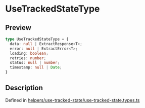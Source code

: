 
      
# UseTrackedStateType

<div class="api-docs__section" data-reactroot="">

## Preview

</div><div class="api-docs__preview type" data-reactroot="">

```ts
type UseTrackedStateType = {
  data: null | ExtractResponse<T>; 
  error: null | ExtractError<T>; 
  loading: boolean; 
  retries: number; 
  status: null | number; 
  timestamp: null | Date; 
}
```

</div><div class="api-docs__section" data-reactroot="">

## Description

</div><div class="api-docs__description" data-reactroot=""><span class="api-docs__do-not-parse">



</span></div><div class="api-docs__definition" data-reactroot="">

Defined in [helpers/use-tracked-state/use-tracked-state.types.ts](https://github.com/BetterTyped/hyper-fetch/blob/089b54eb/packages/react/src/helpers/use-tracked-state/use-tracked-state.types.ts#L33)

</div>